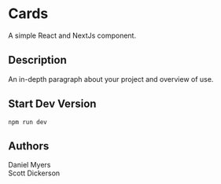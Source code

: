 # Cards

A simple React and NextJs component.

## Description

An in-depth paragraph about your project and overview of use.

## Start Dev Version
```
npm run dev
```

## Authors

Daniel Myers  
Scott Dickerson

